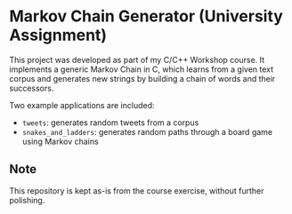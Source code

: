 # Markov Chain Generator (University Assignment)

This project was developed as part of my C/C++ Workshop course.
It implements a generic Markov Chain in C, which learns from a given text corpus and generates new strings by building a chain of words and their successors.

Two example applications are included:
- `tweets`: generates random tweets from a corpus
- `snakes_and_ladders`: generates random paths through a board game using Markov chains

## Note
This repository is kept as-is from the course exercise, without further polishing.
